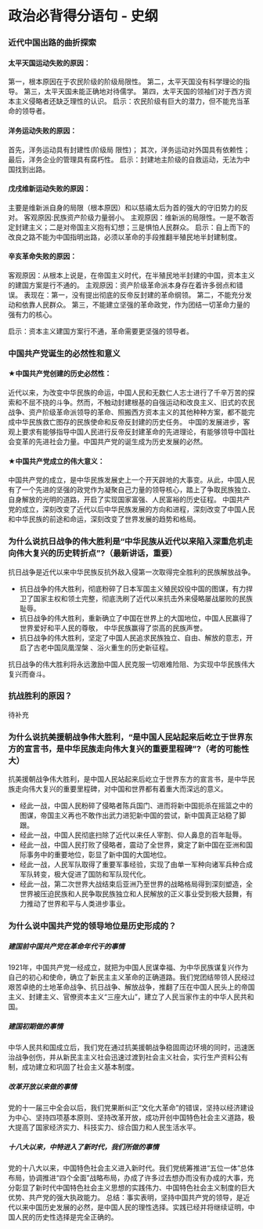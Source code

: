 # 政治必背得分语句 - 史纲

### 近代中国出路的曲折探索

#### 太平天国运动失败的原因：

第一，根本原因在于农民阶级的阶级局限性。
第二，太平天国没有科学理论的指导。
第三，太平天国未能正确地对待儒学。
第四，太平天国的领袖们对于西方资本主义侵略者还缺乏理性的认识。
启示：农民阶级有巨大的潜力，但不能充当革命的领导者。

#### 洋务运动失败的原因：

首先，洋务运动具有封建性(阶级局 限性)；
其次，洋务运动对外国具有依赖性；
最后，洋务企业的管理具有腐朽性。
启示：封建地主阶级的自救运动，无法为中国找到出路。

#### 戊戌维新运动失败的原因：

主要是维新派自身的局限（根本原因）和以慈禧太后为首的强大的守旧势力的反对。
客观原因:民族资产阶级力量弱小。
主观原因：维新派的局限性。一是不敢否定封建主义；二是对帝国主义抱有幻想；三是惧怕人民群众。
启示：自上而下的改良之路不能为中国指明出路，必须以革命的手段推翻半殖民地半封建制度。

#### 辛亥革命失败的原因：

客观原因：从根本上说是，在帝国主义时代，在半殖民地半封建的中国，资本主义的建国方案是行不通的。
主观原因：资产阶级革命派本身存在着许多弱点和错误。
表现在：第一，没有提出彻底的反帝反封建的革命纲领。
第二，不能充分发动和依靠人民群众。
第三，不能建立坚强的革命政党，作为团结一切革命力量的强有力的核心。

启示：资本主义建国方案行不通，革命需要更坚强的领导者。



### 中国共产党诞生的必然性和意义

#### ★中国共产党创建的历史必然性：

近代以来，为改变中华民族的命运，中国人民和无数仁人志士进行了千辛万苦的探索和不屈不挠的斗争。然而，不触动封建根基的自强运动和改良主义、旧式的农民战争、资产阶级革命派领导的革命、照搬西方资本主义的其他种种方案，都不能完成中华民族救亡图存的民族使命和反帝反封建的历史任务。
中国的发展进步，客观上要求有能够指导中国人民进行反帝反封建革命的先进理论，有能够领导中国社会变革的先进社会力量。中国共产党的诞生成为历史发展的必然。

#### ★中国共产党成立的伟大意义：

中国共产党的成立，是中华民族发展史上一个开天辟地的大事变。从此，中国人民有了一个先进的坚强的政党作为凝聚自己力量的领导核心，踏上了争取民族独立、自身解放的光明的道路，开启了实现国家富强、人民富裕的历史征程。
中国共产党的成立，深刻改变了近代以后中华民族发展的方向和进程，深刻改变了中国人民和中华民族的前途和命运，深刻改变了世界发展的趋势和格局。



### 为什么说抗日战争的伟大胜利是“中华民族从近代以来陷入深重危机走向伟大复兴的历史转折点”?（最新讲话，重要）

抗日战争是近代以来中华民族反抗外敌入侵第一次取得完全胜利的民族解放战争。

- 抗日战争的伟大胜利，彻底粉碎了日本军国主义殖民奴役中国的图谋，有力捍卫了国家主权和领土完整，彻底洗刷了近代以来抗击外来侵略屡战屡败的民族耻辱。
- 抗日战争的伟大胜利，重新确立了中国在世界上的大国地位，中国人民赢得了世界爱好和平人民的尊敬， 中华民族赢得了崇高的民族声誉。
- 抗日战争的伟大胜利，坚定了中国人民追求民族独立、自由、解放的意志，开启了古老中国凤凰涅槃 、浴火重生的历史新征程。

抗日战争的伟大胜利将永远激励中国人民克服一切艰难险阻、为实现中华民族伟大复兴而奋斗。



### 抗战胜利的原因？

待补充



### 为什么说抗美援朝战争伟大胜利，“是中国人民站起来后屹立于世界东方的宣言书，是中华民族走向伟大复兴的重要里程碑”?（考的可能性大）

抗美援朝战争伟大胜利，是中国人民站起来后屹立于世界东方的宣言书，是中华民族走向伟大复兴的重要里程碑，对中国和世界都有着重大而深远的意义。

- 经此一战，中国人民粉碎了侵略者陈兵国门、进而将新中国扼杀在摇篮之中的图谋，帝国主义再也不敢作出武力进犯新中国的尝试，新中国真正站稳了脚跟。
- 经此一战，中国人民彻底扫除了近代以来任人宰割、仰人鼻息的百年耻辱。
- 经此一战，中国人民打败了侵略者，震动了全世界，奠定了新中国在亚洲和国际事务中的重要地位，彰显了新中国的大国地位。
- 经此一战，人民军队取得了重要军事经验，实现了由单一军种向诸军兵种合成军队转变，极大促进了国防和军队现代化。
- 经此一战，第二次世界大战结束后亚洲乃至世界的战略格局得到深刻塑造，全世界被压迫民族和人民争取民族独立和人民解放的正义事业受到极大鼓舞，有力推动了世界和平与人类进步事业。



### 为什么说中国共产党的领导地位是历史形成的？

##### 建国前中国共产党在革命年代干的事情

1921年，中国共产党一经成立，就把为中国人民谋幸福、为中华民族谋复兴作为自己的初心和使命，确立了新民主主义革命的正确道路。我们党团结带领人民经过艰苦卓绝的土地革命战争、抗日战争、解放战争，推翻了压在中国人民头上的帝国主义、封建主义、官僚资本主义“三座大山”，建立了人民当家作主的中华人民共和国。

##### 建国初期做的事情

中华人民共和国成立后，我们党在通过抗美援朝战争稳固周边环境的同时，迅速医治战争创伤，并从新民主主义社会迅速过渡到社会主义社会，实行生产资料公有制，成功建立和巩固了社会主义基本制度。

##### 改革开放以来做的事情

党的十一届三中全会以后，我们党果断纠正“文化大革命”的错误，坚持以经济建设为中心、坚持四项基本原则、坚持改革开放，成功开创中国特色社会主义道路，极大提高了国家经济实力、科技实力、综合国力和人民生活水平。

##### 十八大以来，中特进入了新时代，我们所做的事情

党的十八大以来，中国特色社会主义进入新时代。我们党统筹推进“五位一体”总体布局，协调推进“四个全面”战略布局，办成了许多过去想办而没有办成的大事，充分彰显了新时代中国特色社会主义思想的实践伟力、中国特色社会主义制度的巨大优势、共产党的强大执政能力。
总结：事实表明，坚持中国共产党的领导，是近代以来中国历史发展的必然，是中国人民的理性选择。实践已经并将继续证明，中国人民的历史性选择是完全正确的。
